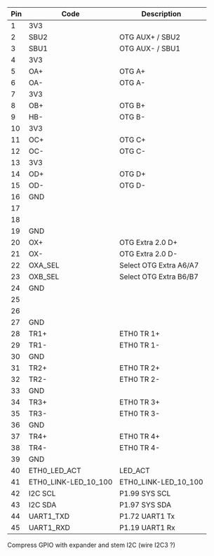 
| Pin | Code       | Description                              | 
|-----|------------|------------------------------------------|
|  1  | 3V3        |                                          |
|  2  | SBU2       | OTG AUX+ / SBU2                     |
|  3  | SBU1       | OTG AUX- / SBU1                     |
|  4  | 3V3        |                                          |
|  5  | OA+        | OTG A+                     |
|  6  | OA-        | OTG A-                     |
|  7  | 3V3        |                                          |
|  8  | OB+        | OTG B+                     |
|  9  | HB-        | OTG B-                     |
| 10  | 3V3        |                                          |
| 11  | OC+        | OTG C+                     |
| 12  | OC-        | OTG C-                     |
| 13  | 3V3        |                                          |
| 14  | OD+        | OTG D+                     |
| 15  | OD-        | OTG D-                     |
| 16  | GND        |                                          |
| 17  |       |                     |
| 18  |       |                     |
| 19  | GND        |                     |
| 20  | OX+        | OTG Extra 2.0 D+                     |
| 21  | OX-        | OTG Extra 2.0 D-                     |
| 22  | OXA_SEL    | Select OTG Extra A6/A7               | 
| 23  | OXB_SEL    | Select OTG Extra B6/B7               |
| 24  | GND        |                                          |
| 25  |            |                        |
| 26  |            |                        |
| 27  | GND        |                     |
| 28  | TR1+       | ETH0 TR 1+                      |
| 29  | TR1-       | ETH0 TR 1-                      |
| 30  | GND        |                     |
| 31  | TR2+       | ETH0 TR 2+                      |
| 32  | TR2-       | ETH0 TR 2-                      |
| 33  | GND        |                     |
| 34  | TR3+       | ETH0 TR 3+                      |
| 35  | TR3-       | ETH0 TR 3-                      |
| 36  | GND        |                     |
| 37  | TR4+       | ETH0 TR 4+                      |
| 38  | TR4-       | ETH0 TR 4-                      |
| 39  | GND        |                     |
| 40  | ETH0_LED_ACT  | LED_ACT |
| 41  | ETH0_LINK-LED_10_100  | ETH0_LINK-LED_10_100                   |
| 42  | I2C SCL    | P1.99 SYS SCL                      |
| 43  | I2C SDA    | P1.97 SYS SDA                      |
| 44  | UART1_TXD  | P1.72 UART1 Tx                      |
| 45  | UART1_RXD  | P1.19 UART1 Rx                      |


Compress GPIO with expander and stem I2C (wire I2C3 ?)
     

